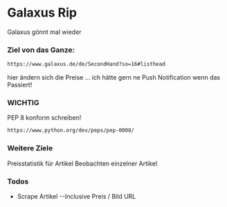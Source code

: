 # Galaxus Rip
Galaxus gönnt mal wieder

### Ziel von das Ganze:
```sh
https://www.galaxus.de/de/SecondHand?so=16#listhead
```
hier ändern sich die Preise ... ich hätte gern ne Push Notification wenn das Passiert!

### WICHTIG
PEP 8 konform schreiben!
```sh
https://www.python.org/dev/peps/pep-0008/
```

### Weitere Ziele

Preisstatistik für Artikel
Beobachten einzelner Artikel


### Todos

 - Scrape Artikel
 --Inclusive Preis / Bild URL



